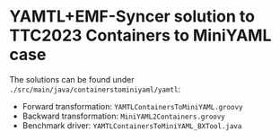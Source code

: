 # YAMTL+EMF-Syncer solution to TTC2023 Containers to MiniYAML case

The solutions can be found under `./src/main/java/containerstominiyaml/yamtl`:
* Forward transformation: `YAMTLContainersToMiniYAML.groovy` 
* Backward transformation: `MiniYAML2Containers.groovy`
* Benchmark driver: `YAMTLContainersToMiniYAML_BXTool.java`